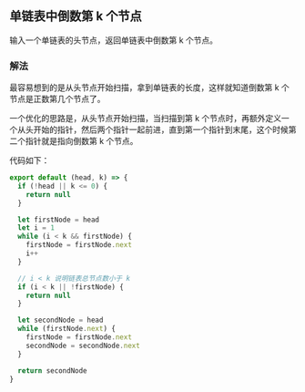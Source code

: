 ## 单链表中倒数第 k 个节点

输入一个单链表的头节点，返回单链表中倒数第 k 个节点。

### 解法

最容易想到的是从头节点开始扫描，拿到单链表的长度，这样就知道倒数第 k 个节点是正数第几个节点了。

一个优化的思路是，从头节点开始扫描，当扫描到第 k 个节点时，再额外定义一个从头开始的指针，然后两个指针一起前进，直到第一个指针到末尾，这个时候第二个指针就是指向倒数第 k 个节点。

代码如下：

```js
export default (head, k) => {
  if (!head || k <= 0) {
    return null
  }

  let firstNode = head
  let i = 1
  while (i < k && firstNode) {
    firstNode = firstNode.next
    i++
  }

  // i < k 说明链表总节点数小于 k
  if (i < k || !firstNode) {
    return null
  }

  let secondNode = head
  while (firstNode.next) {
    firstNode = firstNode.next
    secondNode = secondNode.next
  }

  return secondNode
}
```
